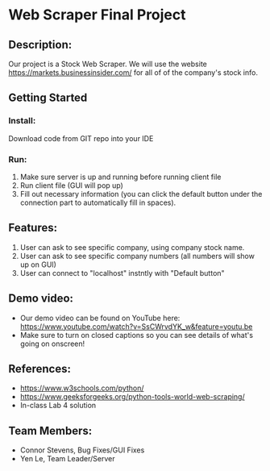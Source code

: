 # Web Scraper Final Project

## Description:
Our project is a Stock Web Scraper. We will use the website https://markets.businessinsider.com/ for all of of the company's stock info.  

## Getting Started

### Install:
Download code from GIT repo into your IDE

### Run:
1. Make sure server is up and running before running client file
2. Run client file (GUI will pop up) 
3. Fill out necessary information (you can click the default button under the connection part to automatically fill in spaces).


## Features: 
1. User can ask to see specific company, using company stock name.
2. User can ask to see specific company numbers (all numbers will show up on GUI)
3. User can connect to "localhost" instntly with "Default button"


## Demo video:
- Our demo video can be found on YouTube here: https://www.youtube.com/watch?v=SsCWrvdYK_w&feature=youtu.be
- Make sure to turn on closed captions so you can see details of what's going on onscreen!

## References:
- https://www.w3schools.com/python/
- https://www.geeksforgeeks.org/python-tools-world-web-scraping/
- In-class Lab 4 solution


## Team Members:
- Connor Stevens, Bug Fixes/GUI Fixes 
- Yen Le, Team Leader/Server 
